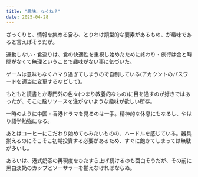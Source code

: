 ```yaml
---
title: "趣味、なくね？"
date: 2025-04-28
---
```


ざっくりと、情報を集める営み、とりわけ類型的な要素があるもの、が趣味であると言えばそうだが。

運動しない・食巡りは、食の快適性を重視し始めたために終わり・旅行は金と時間がなくて無理ということで趣味がない事に気づいた。

ゲームは意味もなくハマり過ぎてしまうので自制している(アカウントのパスワードを適当に変更するなどして)。

もともと読書とか専門外の色々(つまり教養的なもの)に目を通すのが好きではあったが、そこに脳リソースを注がないような趣味が欲しい所存。

一時のように中国・香港ドラマを見るのは一手。精神的な休息にもなるし、やはり語学勉強になる。

あとはコーヒーにこだわり始めてもみたいものの、ハードルを感じている。器具揃えるのにそこそこ初期投資する必要があるため、すぐに飽きてしまっては無駄が多いし。

あるいは、港式奶茶の再現度をひたすら上げ続けるのも面白そうだが、その前に黑白淡奶のカップとソーサラーを揃えなければならぬ。